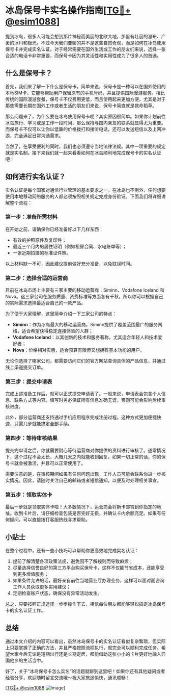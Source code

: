 # 冰岛保号卡实名操作指南[[TG💪+ @esim1088](https://t.me/s/esim1088)]

提到冰岛，很多人可能会想到那片神秘而美丽的北欧大地，那里有壮丽的瀑布、广袤的冰川和极光。不过今天我们要聊的并不是这些自然奇观，而是如何在冰岛使用保号卡并完成实名认证。对于经常需要在国外生活或工作的朋友们来说，选择一张合适的电话卡非常重要，而保号卡因为其灵活性和实用性成为了很多人的首选。

## 什么是保号卡？

首先，我们来了解一下什么是保号卡。简单来说，保号卡是一种可以在国外使用的本地SIM卡，它能够帮助用户保留原有的手机号码，并且提供国际漫游服务。相比传统的国际漫游套餐，保号卡不仅费用更低，而且使用起来更加方便。尤其是对于那些需要长期在国外工作或者生活的朋友们来说，保号卡简直就是救命稻草。

那么问题来了，为什么要在冰岛使用保号卡呢？其实原因很简单。如果你计划前往冰岛旅行、学习或是工作一段时间，那么保持与国内亲友的联系就显得尤为重要。而保号卡不仅可以让你以低廉的价格拨打和接听电话，还可以发送短信以及上网冲浪，完全满足日常沟通需求。

当然了，在享受便利的同时，我们也必须遵守当地法律法规。其中一项重要的规定就是实名制。接下来我们就一起来看看如何在冰岛顺利地完成保号卡的实名认证吧！

## 如何进行实名认证？

实名认证是每个国家对通信行业管理的基本要求之一。在冰岛也不例外，任何想要使用本地移动网络服务的人都必须按照相关规定完成身份验证。下面我们将详细讲解整个流程：

### 第一步：准备所需材料

在开始之前，请确保你已经准备好以下几样东西：
- 有效的护照原件及复印件；
- 最近三个月内的居住证明（例如租房合同、水电账单等）；
- 一张近期拍摄的标准证件照。

以上材料缺一不可，因此建议提前做好充分准备，以免耽误时间。

### 第二步：选择合适的运营商

目前在冰岛市场上主要有三家主要的移动运营商：Siminn、Vodafone Iceland 和 Nova。这三家公司在服务质量、资费标准等方面各有千秋，所以你可以根据自己的实际需求选择最适合自己的一款产品。

为了便于大家理解，这里简单介绍一下三家公司的特点：
- **Siminn**：作为冰岛最大的移动运营商，Siminn提供了覆盖范围最广的服务网络，适合希望获得稳定连接体验的人群；
- **Vodafone Iceland**：以其创新的技术和服务著称，尤其适合年轻人和技术爱好者；
- **Nova**：价格相对实惠，适合预算有限但又想拥有基本功能的用户。

无论你选择了哪家公司，都需要访问它们的官方网站查询具体的产品信息，并通过线上渠道提交订单。

### 第三步：提交申请表

完成上述准备工作后，就可以正式提交申请表了。一般来说，申请表会包含个人信息、联系方式等内容。填写时务必保证所有信息准确无误，否则可能会影响后续审核进度。

此外，部分运营商还支持通过手机应用程序完成注册过程。这种方式更加便捷快速，只需几步就能搞定全部手续。

### 第四步：等待审核结果

提交完申请之后，你就需要耐心等待运营商对你提供的资料进行审核了。通常情况下，这个过程不会太长，大概几天之内就能收到回复。如果一切正常的话，你的保号卡就会被激活，并且可以正常使用了。

需要注意的是，在审核期间如果有任何问题出现，工作人员可能会联系你进一步核实情况。因此，请随时关注自己的邮箱或者短信通知，以便及时处理相关事宜。

### 第五步：领取实体卡

最后一步就是领取实体卡啦！大多数情况下，运营商会将新卡邮寄到你指定的地址。收到卡片后，请仔细检查包装是否完好无损，并确认卡内余额充足。如果有任何疑问，可以直接拨打客服热线寻求帮助。

## 小贴士

在整个过程中，还有一些小技巧可以帮助你更高效地完成实名认证：

1. 提前了解清楚各项政策法规，避免因不了解规则而导致麻烦；
2. 尽量选择信誉良好的第三方平台购买保号卡，这样不仅能节省成本，还能享受到更多增值服务；
3. 如果条件允许的话，最好亲自前往当地营业厅办理业务，这样可以面对面咨询工作人员获取更多实用建议；
4. 定期检查账户状态，确保没有异常活动发生。

总之，只要按照正规途径一步步操作下去，相信每位朋友都能够轻松搞定冰岛保号卡的实名认证工作。

## 总结

通过本文介绍的内容可以看出，虽然冰岛保号卡的实名认证看似复杂繁琐，但实际上只要掌握了正确的方法，并且严格按照流程执行，就完全可以顺利完成任务。希望大家今后无论是短期出行还是长期定居，都能借助这张小小的卡片更好地融入异国他乡的生活当中。

好了，关于“冰岛保号卡怎么实名”的话题就聊到这里吧！如果你还有其他疑问或者经验分享，欢迎随时留言交流哦～祝大家旅途愉快，通讯顺畅！

[[TG💪+ @esim1088](https://t.me/s/esim1088) ![Image](https://i.postimg.cc/4NQfJmqS/Snipaste-2025-05-13-00-14-12.png)]